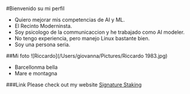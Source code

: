 #Bienvenido su mi perfil
- Quiero mejorar mis competencias de AI y ML.
- El Recinto Moderninsta.
- Soy psicologo de la communicaccion y he trabajado como AI modeler.
- No tengo experiencia, pero manejo Linux bastante bien.
- Soy una persona seria.

##Mi foto
![Riccardo](/Users/giovanna/Pictures/Riccardo 1983.jpg)
- Barcellonma bella
- Mare e montagna

###Link
Please check out my website [Signature Staking](https:\\www.signaturestaking.com)
